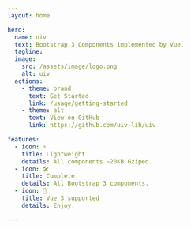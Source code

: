 ```yaml
---
layout: home

hero:
  name: uiv
  text: Bootstrap 3 Components implemented by Vue.
  tagline: 
  image:
    src: /assets/image/logo.png
    alt: uiv
  actions:
    - theme: brand
      text: Get Started
      link: /usage/getting-started
    - theme: alt
      text: View on GitHub
      link: https://github.com/uiv-lib/uiv

features:
  - icon: ⚡️
    title: Lightweight
    details: All components ~20KB Gziped.
  - icon: 🛠️
    title: Complete
    details: All Bootstrap 3 components.
  - icon: 🖖
    title: Vue 3 supported
    details: Enjoy.

---
```


